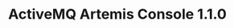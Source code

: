 ---
version: 1.1.0
release_date: 2025-01-22
title: ActiveMQ Artemis Console 1.1.0
shortDescription: Update to PF5, various improvements, and bug fixes.
---